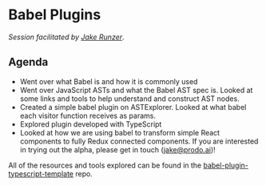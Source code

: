 # Babel Plugins

_Session facilitated by [Jake Runzer](https://github.com/coffee-cup)_.

## Agenda

- Went over what Babel is and how it is commonly used
- Went over JavaScript ASTs and what the Babel AST spec is. Looked at some links
  and tools to help understand and construct AST nodes.
- Created a simple babel plugin on ASTExplorer. Looked at what babel each
  visitor function receives as params.
- Explored plugin developed with TypeScript
- Looked at how we are using babel to transform simple React components to fully Redux
  connected components. If you are interested in trying out the alpha, please
  get in touch (jake@prodo.ai)!


All of the resources and tools explored can be found in the
[babel-plugin-typescript-template](https://github.com/coffee-cup/babel-plugin-typescript-template)
repo.
